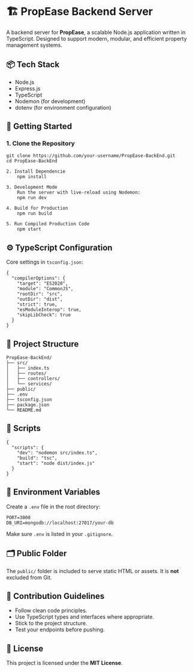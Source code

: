 <h1>🏗️ PropEase Backend Server</h1>
  <p>A backend server for <strong>PropEase</strong>, a scalable Node.js application written in TypeScript. Designed to support modern, modular, and efficient property management systems.</p>

  <div class="section">
    <h2>📦 Tech Stack</h2>
    <ul>
      <li>Node.js</li>
      <li>Express.js</li>
      <li>TypeScript</li>
      <li>Nodemon (for development)</li>
      <li>dotenv (for environment configuration)</li>
    </ul>
  </div>

  <div class="section">
    <h2>🚀 Getting Started</h2>
    <h3>1. Clone the Repository</h3>
    <pre><code>git clone https://github.com/your-username/PropEase-BackEnd.git
cd PropEase-BackEnd</code></pre>

    2. Install Dependencie
        npm install

    3. Development Mode
        Run the server with live-reload using Nodemon:
        npm run dev

    4. Build for Production
        npm run build

    5. Run Compiled Production Code
        npm start
  </div>

  <div class="section">
    <h2>⚙️ TypeScript Configuration</h2>
    <p>Core settings in <code>tsconfig.json</code>:</p>
    <pre><code>{
  "compilerOptions": {
    "target": "ES2020",
    "module": "CommonJS",
    "rootDir": "src",
    "outDir": "dist",
    "strict": true,
    "esModuleInterop": true,
    "skipLibCheck": true
  }
}</code></pre>
  </div>

  <div class="section">
    <h2>📁 Project Structure</h2>
    <pre><code>PropEase-BackEnd/
├── src/
│   ├── index.ts
│   ├── routes/
│   ├── controllers/
│   └── services/
├── public/
├── .env
├── tsconfig.json
├── package.json
└── README.md</code></pre>
  </div>

  <div class="section">
    <h2>📜 Scripts</h2>
    <pre><code>{
  "scripts": {
    "dev": "nodemon src/index.ts",
    "build": "tsc",
    "start": "node dist/index.js"
  }
}</code></pre>
  </div>

  <div class="section">
    <h2>🔐 Environment Variables</h2>
    <p>Create a <code>.env</code> file in the root directory:</p>
    <pre><code>PORT=3000
DB_URI=mongodb://localhost:27017/your-db</code></pre>
    <p>Make sure <code>.env</code> is listed in your <code>.gitignore</code>.</p>
  </div>

  <div class="section">
    <h2>🗂️ Public Folder</h2>
    <p>The <code>public/</code> folder is included to serve static HTML or assets. It is <strong>not</strong> excluded from Git.</p>
  </div>

  <div class="section">
    <h2>🤝 Contribution Guidelines</h2>
    <ul>
      <li>Follow clean code principles.</li>
      <li>Use TypeScript types and interfaces where appropriate.</li>
      <li>Stick to the project structure.</li>
      <li>Test your endpoints before pushing.</li>
    </ul>
  </div>

  <div class="section">
    <h2>📄 License</h2>
    <p>This project is licensed under the <strong>MIT License</strong>.</p>
  </div>